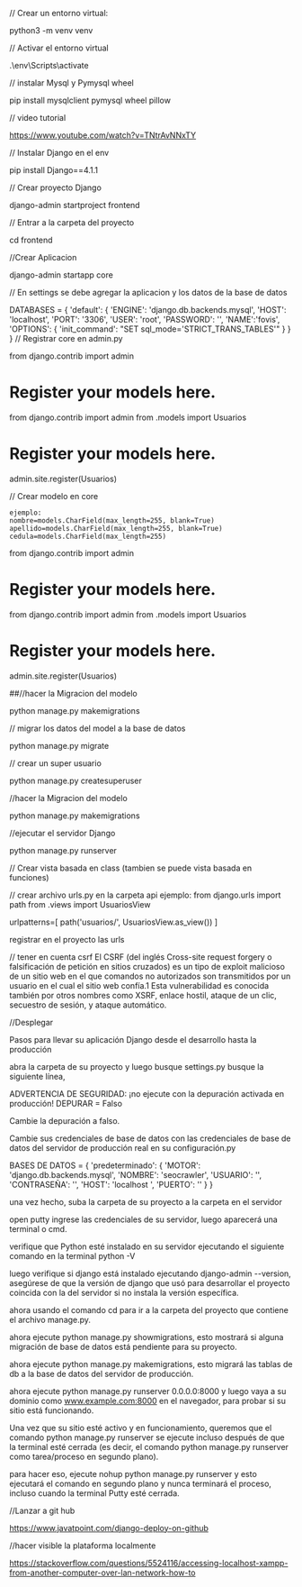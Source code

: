 // Crear un entorno virtual:

python3 -m venv venv


// Activar el entorno virtual

.\env\Scripts\activate

// instalar Mysql y Pymysql wheel

 pip install mysqlclient pymysql wheel pillow


// video tutorial

https://www.youtube.com/watch?v=TNtrAvNNxTY

// Instalar Django en el env

pip install Django==4.1.1

// Crear proyecto Django 

django-admin startproject frontend

// Entrar a la carpeta del proyecto

cd frontend

//Crear Aplicacion

django-admin startapp core

// En settings se debe agregar la aplicacion y los datos de la base de datos

DATABASES = {
    'default': {
        'ENGINE': 'django.db.backends.mysql',
        'HOST': 'localhost',
        'PORT': '3306',
        'USER': 'root',
        'PASSWORD': '',
        'NAME':'fovis',
        'OPTIONS': {
            'init_command': "SET sql_mode='STRICT_TRANS_TABLES'"
        }
    }
}
// Registrar core en admin.py

from django.contrib import admin

# Register your models here.

from django.contrib import admin
from .models import Usuarios
# Register your models here.
admin.site.register(Usuarios)


// Crear modelo en core



    ejemplo: 
    nombre=models.CharField(max_length=255, blank=True)
    apellido=models.CharField(max_length=255, blank=True)
    cedula=models.CharField(max_length=255)


from django.contrib import admin

# Register your models here.

from django.contrib import admin
from .models import Usuarios
# Register your models here.
admin.site.register(Usuarios)

##//hacer la Migracion del modelo

python manage.py makemigrations

// migrar los datos del model a la base de datos

python manage.py migrate

// crear un super usuario

python manage.py createsuperuser

//hacer la Migracion del modelo

python manage.py makemigrations

//ejecutar el servidor Django

python manage.py runserver


// Crear vista basada en class (tambien se puede vista basada en funciones) 

// crear archivo urls.py en la carpeta api
 ejemplo:
 from django.urls import path
from .views import UsuariosView


urlpatterns=[
    path('usuarios/', UsuariosView.as_view())
]

registrar en el proyecto las urls


// tener en cuenta csrf
El CSRF (del inglés Cross-site request forgery o falsificación de petición en sitios cruzados) es un tipo de exploit malicioso de un sitio web en el que comandos no autorizados son transmitidos por un usuario en el cual el sitio web confía.1​ Esta vulnerabilidad es conocida también por otros nombres como XSRF, enlace hostil, ataque de un clic, secuestro de sesión, y ataque automático.

//Desplegar

Pasos para llevar su aplicación Django desde el desarrollo hasta la producción

abra la carpeta de su proyecto y luego busque settings.py busque la siguiente línea,

ADVERTENCIA DE SEGURIDAD: ¡no ejecute con la depuración activada en producción!
DEPURAR = Falso

Cambie la depuración a falso.

Cambie sus credenciales de base de datos con las credenciales de base de datos del servidor de producción real en su configuración.py

BASES DE DATOS = { 'predeterminado': { 'MOTOR': 'django.db.backends.mysql', 'NOMBRE': 'seocrawler', 'USUARIO': '', 'CONTRASEÑA': '', 'HOST': 'localhost ', 'PUERTO': '' } }

una vez hecho, suba la carpeta de su proyecto a la carpeta en el servidor

open putty ingrese las credenciales de su servidor, luego aparecerá una terminal o cmd.

verifique que Python esté instalado en su servidor ejecutando el siguiente comando en la terminal python -V

luego verifique si django está instalado ejecutando django-admin --version, asegúrese de que la versión de django que usó para desarrollar el proyecto coincida con la del servidor si no instala la versión específica.

ahora usando el comando cd para ir a la carpeta del proyecto que contiene el archivo manage.py.

ahora ejecute python manage.py showmigrations, esto mostrará si alguna migración de base de datos está pendiente para su proyecto.

ahora ejecute python manage.py makemigrations, esto migrará las tablas de db a la base de datos del servidor de producción.

ahora ejecute python manage.py runserver 0.0.0.0:8000 y luego vaya a su dominio como www.example.com:8000 en el navegador, para probar si su sitio está funcionando.

Una vez que su sitio esté activo y en funcionamiento, queremos que el comando python manage.py runserver se ejecute incluso después de que la terminal esté cerrada (es decir, el comando python manage.py runserver como tarea/proceso en segundo plano).

para hacer eso, ejecute nohup python manage.py runserver y esto ejecutará el comando en segundo plano y nunca terminará el proceso, incluso cuando la terminal Putty esté cerrada.




//Lanzar a git hub

https://www.javatpoint.com/django-deploy-on-github


//hacer visible la plataforma localmente

https://stackoverflow.com/questions/5524116/accessing-localhost-xampp-from-another-computer-over-lan-network-how-to